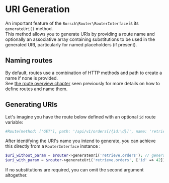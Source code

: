 # URI Generation

An important feature of the `Borsch\Router\RouterInterface` is its `generateUri()` method.  
This method allows you to generate URIs by providing a route name and optionally an associative array containing
substitutions to be used in the generated URI, particularly for named placeholders (if present).  

## Naming routes

By default, routes use a combination of HTTP methods and path to create a name if none is provided.  
See [the route overview chapter](/routing/overview) seen previously for more details on how to define routes and name
them.

## Generating URIs

Let's imagine you have the route below defined with an optional `id` route variable:

```php
#Route(method: ['GET'], path: '/api/v1/orders[/{id:\d}]', name: 'retrieve.orders');
```

After identifying the URI's name you intend to generate, you can achieve this directly from a `RouterInterface` instance :

```php
$uri_without_param = $router->generateUri('retrieve.orders'); // generates "/api/v1/orders"
$uri_with_param = $router->generateUri('retrieve.orders', ['id' => 42]); // generates "/api/v1/orders/42"
```

If no substitutions are required, you can omit the second argument altogether.
